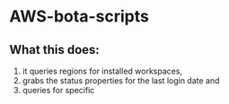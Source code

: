 # AWS-bota-scripts

## What this does:
1. it queries regions for installed workspaces, 
1. grabs the status properties for the last login date and 
1. queries for specific 
